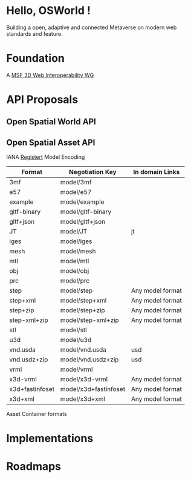 # Hello, OSWorld !

Building a open, adaptive and connected Metaverse on modern web standards and feature. 

# Foundation  

A [MSF 3D Web Interoperability WG](https://metaverse-standards.org/domain-groups/3d-web-interoperability/)

# API Proposals

## Open Spatial World API



## Open Spatial Asset API

IANA [Registert](https://www.iana.org/assignments/media-types/media-types.xhtml#model) Model Encoding

| Format | Negotiation Key | In domain Links |
| --- | --- | --- |
| 3mf | model/3mf | |
| e57 | model/e57 | |
| example | model/example | |
| gltf-binary | model/gltf-binary | |
| gltf+json | model/gltf+json | |
| JT | model/JT | jt |
| iges | model/iges | |
| mesh | model/mesh | |
| mtl | model/mtl | |
| obj | model/obj | |
| prc | model/prc | |
| step | model/step | Any model format |
| step+xml | model/step+xml | Any model format |
| step+zip | model/step+zip | Any model format |
| step-xml+zip | model/step-xml+zip | Any model format |
| stl | model/stl | |
| u3d | model/u3d | |
| vnd.usda | model/vnd.usda | usd |
| vnd.usdz+zip | model/vnd.usdz+zip | usd |
| vrml | model/vrml | |
| x3d-vrml | model/x3d-vrml | Any model format |
| x3d+fastinfoset | model/x3d+fastinfoset | Any model format |
| x3d+xml | model/x3d+xml | Any model format |

Asset Container formats

# Implementations

# Roadmaps

